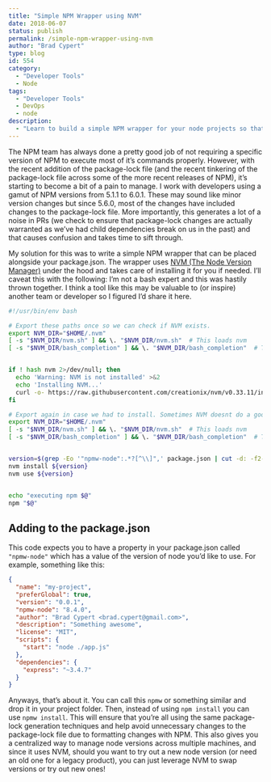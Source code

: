 ```yaml
---
title: "Simple NPM Wrapper using NVM"
date: 2018-06-07
status: publish
permalink: /simple-npm-wrapper-using-nvm
author: "Brad Cypert"
type: blog
id: 554
category:
  - "Developer Tools"
  - Node
tags:
  - "Developer Tools"
  - DevOps
  - node
description:
  - "Learn to build a simple NPM wrapper for your node projects so that your team can easily stay on the same version of NodeJS."
---
```


The NPM team has always done a pretty good job of not requiring a specific version of NPM to execute most of it’s commands properly. However, with the recent addition of the package-lock file (and the recent tinkering of the package-lock file across some of the more recent releases of NPM), it’s starting to become a bit of a pain to manage. I work with developers using a gamut of NPM versions from 5.1.1 to 6.0.1. These may sound like minor version changes but since 5.6.0, most of the changes have included changes to the package-lock file. More importantly, this generates a lot of a noise in PRs (we check to ensure that package-lock changes are actually warranted as we’ve had child dependencies break on us in the past) and that causes confusion and takes time to sift through.

My solution for this was to write a simple NPM wrapper that can be placed alongside your package.json. The wrapper uses [NVM (The Node Version Manager)](https://github.com/creationix/nvm) under the hood and takes care of installing it for you if needed. I’ll caveat this with the following: I’m not a bash expert and this was hastily thrown together. I think a tool like this may be valuable to (or inspire) another team or developer so I figured I’d share it here.

```bash
#!/usr/bin/env bash

# Export these paths once so we can check if NVM exists.
export NVM_DIR="$HOME/.nvm"
[ -s "$NVM_DIR/nvm.sh" ] && \. "$NVM_DIR/nvm.sh"  # This loads nvm
[ -s "$NVM_DIR/bash_completion" ] && \. "$NVM_DIR/bash_completion"  # This loads nvm bash_completion


if ! hash nvm 2>/dev/null; then
  echo 'Warning: NVM is not installed' >&2
  echo 'Installing NVM...'
  curl -o- https://raw.githubusercontent.com/creationix/nvm/v0.33.11/install.sh | bash
fi

# Export again in case we had to install. Sometimes NVM doesnt do a good job manually exporting quick enough.
export NVM_DIR="$HOME/.nvm"
[ -s "$NVM_DIR/nvm.sh" ] && \. "$NVM_DIR/nvm.sh"  # This loads nvm
[ -s "$NVM_DIR/bash_completion" ] && \. "$NVM_DIR/bash_completion"  # This loads nvm bash_completion


version=$(grep -Eo '"npmw-node":.*?[^\\]",' package.json | cut -d: -f2- | tr -dc '[.][:alnum:]')
nvm install ${version}
nvm use ${version}


echo "executing npm $@"
npm "$@"

```

## Adding to the package.json

This code expects you to have a property in your package.json called `"npmw-node"` which has a value of the version of node you’d like to use. For example, something like this:

```json
{
  "name": "my-project",
  "preferGlobal": true,
  "version": "0.0.1",
  "npmw-node": "8.4.0",
  "author": "Brad Cypert <brad.cypert@gmail.com>",
  "description": "Something awesome",
  "license": "MIT",
  "scripts": {
    "start": "node ./app.js"
  },
  "dependencies": {
    "express": "~3.4.7"
  }
}
```

Anyways, that’s about it. You can call this `npmw` or something similar and drop it in your project folder. Then, instead of using `npm install` you can use `npmw install`. This will ensure that you’re all using the same package-lock generation techniques and help avoid unnecessary changes to the package-lock file due to formatting changes with NPM. This also gives you a centralized way to manage node versions across multiple machines, and since it uses NVM, should you want to try out a new node version (or need an old one for a legacy product), you can just leverage NVM to swap versions or try out new ones!
